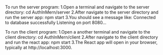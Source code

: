 To run the server program:
1.Open a terminal and navigate to the server directory:
cd AuthInMern/server
2.After navigate to the server directory and run the server app:
npm start
3.You should see a message like:
Connected to database successfully
Listening on port 8080...


To run the client program:
1.Open a another terminal and navigate to the client directory:
cd AuthInMern/client
2.After navigate to the client directory and run the react app:
npm start
3.The React app will open in your browser, typically at http://localhost:3000.
